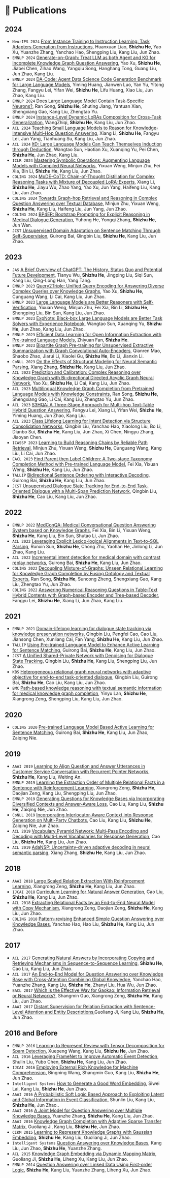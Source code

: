

# 📝 Publications 

## 2024
- `NeurIPS 2024` [From Instance Training to Instruction Learning: Task Adapters Generation from Instructions](https://arxiv.org/abs/2406.12382), Huanxuan Liao, **Shizhu He**, Yao Xu, Yuanzhe Zhang, Yanchao Hao, Shengping Liu, Kang Liu, Jun Zhao.
- `EMNLP 2024` [Generate-on-Graph: Treat LLM as both Agent and KG for Incomplete Knowledge Graph Question Answering](), Yao Xu, **Shizhu He**, Jiabei Chen, Zihao Wang, Yangqiu Song, Hanghang Tong, Guang Liu, Jun Zhao, Kang Liu.
- `EMNLP 2024` [DA-Code: Agent Data Science Code Generation Benchmark for Large Language Models](), Yiming Huang, Jianwen Luo, Yan Yu, Yitong Zhang, Fangyu Lei, Yifan Wei, **Shizhu He**, Lifu Huang, Xiao Liu, Jun Zhao, Kang Liu.
- `EMNLP 2024` [Does Large Language Model Contain Task-Specific Neurons?](), Ran Song, **Shizhu He**, Shuting Jiang, Yantuan Xian, Shengxiang Gao, Kang Liu, Zhengtao Yu.
- `EMNLP 2024` [Instance-Level Dynamic LoRAs Composition for Cross-Task Generalization](), WangZhiqi, **Shizhu He**, Kang Liu, Jun Zhao.
- `ACL 2024` [Teaching Small Language Models to Reason for Knowledge-Intensive Multi-Hop Question Answering](https://aclanthology.org/2024.findings-acl.464/), Xiang Li, **Shizhu He**, Fangyu Lei, Jun Yang, Tianhuang Su, Kang Liu, Jun Zhao.
- `ACL 2024` [ItD: Large Language Models Can Teach Themselves Induction through Deduction](https://aclanthology.org/2024.acl-long.150/), Wangtao Sun, Haotian Xu, Xuanqing Yu, Pei Chen, **Shizhu He**, Jun Zhao, Kang Liu.
- `ICLR 2024` [Mastering Symbolic Operations: Augmenting Language Models with Compiled Neural Networks](https://arxiv.org/abs/2304.01665), Yixuan Weng, Minjun Zhu, Fei Xia, Bin Li, **Shizhu He**, Kang Liu, Jun Zhao.
- `COLING 2024` [MoDE-CoTD: Chain-of-Thought Distillation for Complex Reasoning Tasks with Mixture of Decoupled LoRA-Experts](https://aclanthology.org/2024.lrec-main.1003/), Xiang Li, **Shizhu He**, Jiayu Wu, Zhao Yang, Yao Xu, Jun Yang, Haifeng Liu, Kang Liu, Jun Zhao.
- `COLING 2024` [Towards Graph-hop Retrieval and Reasoning in Complex Question Answering over Textual Database](https://aclanthology.org/2024.lrec-main.1437), Minjun Zhu, Yixuan Weng, **Shizhu He**, Kang Liu, Haifeng Liu, Jun Yang, Jun Zhao.
- `COLING 2024` [BP4ER: Bootstrap Prompting for Explicit Reasoning in Medical Dialogue Generation](https://aclanthology.org/2024.lrec-main.223), Yuhong He, Yongqi Zhang, **Shizhu He**, Jun Wan.
- `JCST` [Unsupervised Domain Adaptation on Sentence Matching Through Self-Supervision](https://jcst.ict.ac.cn/en/article/doi/10.1007/s11390-022-1479-0), Guirong Bai, Qingbin Liu, **Shizhu He**, Kang Liu, Jun Zhao.

## 2023
- `JAS` [A Brief Overview of ChatGPT: The History, Status Quo and Potential Future Development](https://ieeexplore.ieee.org/document/10113601), Tianyu Wu, **Shizhu He**, Jingping Liu, Siqi Sun, Kang Liu, Qing-Long Han, Yang Tang.
- `EMNLP 2023` [Query2Triple: Unified Query Encoding for Answering Diverse Complex Queries over Knowledge Graphs](https://aclanthology.org/2023.findings-emnlp.761), Yao Xu, **Shizhu He**, Cunguang Wang, Li Cai, Kang Liu, Jun Zhao.
- `EMNLP 2023` [Large Language Models are Better Reasoners with Self-Verification](https://arxiv.org/abs/2212.09561), Yixuan Weng, Minjun Zhu, Fei Xia, Bin Li, **Shizhu He**, Shengping Liu, Bin Sun, Kang Liu, Jun Zhao.
- `EMNLP 2023` [ExpNote: Black-box Large Language Models are Better Task Solvers with Experience Notebook](https://aclanthology.org/2023.findings-emnlp.1034), Wangtao Sun, Xuanqing Yu, **Shizhu He**, Jun Zhao, Kang Liu, Jun Zhao.
- `EMNLP 2023` [Efficient Data Learning for Open Information Extraction with Pre-trained Language Models](https://aclanthology.org/2023.findings-emnlp.869), Zhiyuan Fan, **Shizhu He**.
- `EMNLP 2023` [Bipartite Graph Pre-training for Unsupervised Extractive Summarization with Graph Convolutional Auto-Encoders](https://arxiv.org/abs/2310.18992), Qianren Mao, Shaobo Zhao, Jiarui Li, Xiaolei Gu, **Shizhu He**, Bo Li, Jianxin Li.
- `CoNLL 2023` [On the Effects of Structural Modeling for Neural Semantic Parsing](https://aclanthology.org/2023.conll-1.4), Xiang Zhang, **Shizhu He**, Kang Liu, Jun Zhao.
- `ACL 2023` [Prediction and Calibration: Complex Reasoning over Knowledge Graph with Bi-directional Directed Acyclic Graph Neural Network](https://aclanthology.org/2023.findings-acl.450), Yao Xu, **Shizhu He**, Li Cai, Kang Liu, Jun Zhao.
- `ACL 2023` [Multilingual Knowledge Graph Completion from Pretrained Language Models with Knowledge Constraints](https://aclanthology.org/2023.findings-acl.488), Ran Song, **Shizhu He**, Shengxiang Gao, Li Cai, Kang Liu, Zhengtao Yu, Jun Zhao.
- `ACL 2023` [S3HQA: A Three-Stage Approach for Multi-hop Text-Table Hybrid Question Answering](https://aclanthology.org/2023.acl-short.147), Fangyu Lei, Xiang Li, Yifan Wei, **Shizhu He**, Yiming Huang, Jun Zhao, Kang Liu.
- `ACL 2023` [Class Lifelong Learning for Intent Detection via Structure Consolidation Networks](https://aclanthology.org/2023.findings-acl.20/), Qingbin Liu, Yanchao Hao, Xiaolong Liu, Bo Li, Dianbo Sui, **Shizhu He**, Kang Liu, Jun Zhao, Xi Chen, Ningyu Zhang, Jiaoyan Chen.
- `ICASSP 2023` [Learning to Build Reasoning Chains by Reliable Path Retrieval](https://ieeexplore.ieee.org/document/10097146), Minjun Zhu, Yixuan Weng, **Shizhu He**, Cunguang Wang, Kang Liu, Li Cai, Jun Zhao.
- `EACL 2023` [Find Parent then Label Children: A Two-stage Taxonomy Completion Method with Pre-trained Language Model](https://aclanthology.org/2023.eacl-main.73), Fei Xia, Yixuan Weng, **Shizhu He**, Kang Liu, Jun Zhao.
- `TALLIP` [Bidirectional Sentence Ordering with Interactive Decoding](https://dl.acm.org/doi/10.1145/3561510), Guirong Bai, **Shizhu He**, Kang Liu, Jun Zhao.
- `JCST` [Unsupervised Dialogue State Tracking for End-to-End Task-Oriented Dialogue with a Multi-Span Prediction Network](https://jcst.ict.ac.cn/en/article/doi/10.1007/s11390-021-1064-y), Qingbin Liu, **Shizhu He**, Cao Liu, Kang Liu, Jun Zhao.



## 2022
- `EMNLP 2022` [MedConQA: Medical Conversational Question Answering System based on Knowledge Graphs](https://aclanthology.org/2022.emnlp-demos.15/), Fei Xia, Bin Li, Yixuan Weng, **Shizhu He**, Kang Liu, Bin Sun, Shutao Li, Jun Zhao.
- `ACL 2022` [Leveraging Explicit Lexico-logical Alignments in Text-to-SQL Parsing](https://aclanthology.org/2022.acl-short.31/), Runxin Sun, **Shizhu He**, Chong Zhu, Yaohan He, Jinlong Li, Jun Zhao, Kang Liu.
- `ACL 2022` [Incremental intent detection for medical domain with contrast replay networks](https://aclanthology.org/2022.findings-acl.280/), Guirong Bai, **Shizhu He**, Kang Liu, Jun Zhao.
- `COLING 2022` [Decoupling Mixture-of-Graphs: Unseen Relational Learning for Knowledge Graph Completion by Fusing Ontology and Textual Experts](https://aclanthology.org/2022.coling-1.196/), Ran Song, **Shizhu He**, Suncong Zheng, Shengxiang Gao, Kang Liu, Zhengtao Yu, Jun Zhao.
- `COLING 2022` [Answering Numerical Reasoning Questions in Table-Text Hybrid Contents with Graph-based Encoder and Tree-based Decoder](https://aclanthology.org/2022.coling-1.118/), Fangyu Lei, **Shizhu He**, Xiang Li, Jun Zhao, Kang Liu.

## 2021
- `EMNLP 2021` [Domain-lifelong learning for dialogue state tracking via knowledge preservation networks](https://aclanthology.org/2021.emnlp-main.176/), Qingbin Liu, Pengfei Cao, Cao Liu, Jiansong Chen, Xunliang Cai, Fan Yang, **Shizhu He**, Kang Liu, Jun Zhao.
- `TALLIP` [Using Pre-trained Language Model to Enhance Active Learning for Sentence Matching](https://dl.acm.org/doi/10.1145/3480937), Guirong Bai, **Shizhu He**, Kang Liu, Jun Zhao.
- `JCST` [A Unified Shared-Private Network with Denoising for Dialogue State Tracking](https://link.springer.com/article/10.1007/s11390-020-0338-0), Qingbin Liu, **Shizhu He**, Kang Liu, Shengping Liu, Jun Zhao.
- `KBS` [Heterogeneous relational graph neural networks with adaptive objective for end-to-end task-oriented dialogue](https://www.sciencedirect.com/science/article/pii/S0950705121004482), Qingbin Liu, Guirong Bai, **Shizhu He**, Cao Liu, Kang Liu, Jun Zhao.
- `BMC` [Path-based knowledge reasoning with textual semantic information for medical knowledge graph completion](https://arxiv.org/abs/2105.13074), Yinyu Lan, **Shizhu He**, Xiangrong Zeng, Shengping Liu, Kang Liu, Jun Zhao.

## 2020
- `COLING 2020` [Pre-trained Language Model Based Active Learning for Sentence Matching](https://aclanthology.org/2020.coling-main.130/), Guirong Bai, **Shizhu He**, Kang Liu, Jun Zhao, Zaiqing Nie.

## 2019
- `AAAI 2019` [Learning to Align Question and Answer Utterances in Customer Service Conversation with Recurrent Pointer Networks](https://ojs.aaai.org/index.php/AAAI/article/view/3778),  **Shizhu He**, Kang Liu, Weiting An.
- `EMNLP 2019` [Learning the Extraction Order of Multiple Relational Facts in a Sentence with Reinforcement Learning](https://aclanthology.org/D19-1035/), Xiangrong Zeng, **Shizhu He**, Daojian Zeng, Kang Liu, Shengping Liu, Jun Zhao.
- `EMNLP 2019` [Generating Questions for Knowledge Bases via Incorporating Diversified Contexts and Answer-Aware Loss](https://aclanthology.org/D19-1247/), Cao Liu, Kang Liu, **Shizhu He**, Zaiqing Nie, Jun Zhao.
- `CoNLL 2019` [Incorporating Interlocutor-Aware Context into Response Generation on Multi-Party Chatbots](https://aclanthology.org/K19-1067/),  Cao Liu, Kang Liu, **Shizhu He**, Zaiqing Nie, Jun Zhao.
- `ACL 2019` [Vocabulary Pyramid Network: Multi-Pass Encoding and Decoding with Multi-Level Vocabularies for Response Generation](https://aclanthology.org/P19-1367/),  Cao Liu, **Shizhu He**, Kang Liu, Jun Zhao.
- `ACL 2019` [AdaNSP: Uncertainty-driven adaptive decoding in neural semantic parsing](https://aclanthology.org/P19-1418), Xiang Zhang, **Shizhu He**, Kang Liu, Jun Zhao.

## 2018
- `AAAI 2018` [Large Scaled Relation Extraction With Reinforcement Learning](https://ojs.aaai.org/index.php/AAAI/article/view/11950), Xiangrong Zeng, **Shizhu He**, Kang Liu, Jun Zhao.
- `IJCAI 2018` [Curriculum Learning for Natural Answer Generation](https://www.ijcai.org/proceedings/2018/587), Cao Liu, **Shizhu He**, Kang Liu, Jun Zhao.
- `ACL 2018` [Extracting Relational Facts by an End-to-End Neural Model with Copy Mechanism](https://aclanthology.org/P18-1047/), Xiangrong Zeng, Daojian Zeng, **Shizhu He**, Kang Liu, Jun Zhao.
- `COLING 2018` [Pattern-revising Enhanced Simple Question Answering over Knowledge Bases](https://aclanthology.org/C18-1277/), Yanchao Hao, Hao Liu, **Shizhu He**, Kang Liu, Jun Zhao.

## 2017
- `ACL 2017` [Generating Natural Answers by Incorporating Copying and Retrieving Mechanisms in Sequence-to-Sequence Learning](https://aclanthology.org/P17-1019/), **Shizhu He**, Cao Liu, Kang Liu, Jun Zhao.
- `ACL 2017` [An End-to-End Model for Question Answering over Knowledge Base with Cross-Attention Combining Global Knowledge](https://aclanthology.org/P17-1021/), Yanchao Hao, Yuanzhe Zhang, Kang Liu, **Shizhu He**, Zhanyi Liu, Hua Wu, Jun Zhao.
- `EACL 2017` [Which is the Effective Way for Gaokao: Information Retrieval or Neural Networks?](https://aclanthology.org/E17-1011/), Shangmin Guo, Xiangrong Zeng, **Shizhu He**, Kang Liu, Jun Zhao.
- `AAAI 2017` [Distant Supervision for Relation Extraction with Sentence-Level Attention and Entity Descriptions](https://ojs.aaai.org/index.php/AAAI/article/view/10953),Guoliang Ji, Kang Liu, **Shizhu He**, Jun Zhao.


## 2016 and Before
- `EMNLP 2016` [Learning to Represent Review with Tensor Decomposition for Spam Detection](https://aclanthology.org/D16-1083/), Xuepeng Wang, Kang Liu, **Shizhu He**, Jun Zhao.
- `ACL 2016` [Leveraging FrameNet to Improve Automatic Event Detection](https://aclanthology.org/P16-1201/), Shulin Liu, Yubo Chen, **Shizhu He**, Kang Liu, Jun Zhao.
- `IJCAI 2016` [Employing External Rich Knowledge for Machine Comprehension](https://dl.acm.org/doi/10.5555/3060832.3061031), Bingning Wang, Shangmin Guo, Kang Liu, **Shizhu He**, Jun Zhao.
- `Intelligent Systems` [How to Generate a Good Word Embedding](https://ieeexplore.ieee.org/document/7478417), Siwei Lai, Kang Liu, **Shizhu He**, Jun Zhao.
- `AAAI 2016` [A Probabilistic Soft Logic Based Approach to Exploiting Latent and Global Information in Event Classification](https://ojs.aaai.org/index.php/AAAI/article/view/10375), Shunlin Liu, Kang Liu, **Shizhu He**, Jun Zhao..
- `AAAI 2016` [A Joint Model for Question Answering over Multiple Knowledge Bases](https://ojs.aaai.org/index.php/AAAI/article/view/10381), Yuanzhe Zhang, **Shizhu He**, Kang Liu, Jun Zhao.
- `AAAI 2016` [Knowledge Graph Completion with Adaptive Sparse Transfer Matrix](https://ojs.aaai.org/index.php/AAAI/article/view/10089), Guoliang Ji, Kang Liu, **Shizhu He**, Jun Zhao.
- `CIKM 2015` [Learning to Represent Knowledge Graphs with Gaussian Embedding](https://dl.acm.org/doi/10.1145/2806416.2806502), **Shizhu He**, Kang Liu, Guoliang Ji, Jun Zhao.
- `Intelligent Systems` [Question Answering over Knowledge Bases](https://ieeexplore.ieee.org/document/7243222), Kang Liu, Jun Zhao, **Shizhu He**, Yuanzhe Zhang.
- `ACL 2015` [Knowledge Graph Embedding via Dynamic Mapping Matrix](https://aclanthology.org/P15-1067/), Guoliang Ji, **Shizhu He**, Liheng Xu, Kang Liu, Jun Zhao.
- `EMNLP 2014` [Question Answering over Linked Data Using First-order Logic](https://aclanthology.org/D14-1116/), **Shizhu He**, Kang Liu, Yuanzhe Zhang, Liheng Xu, Jun Zhao.
